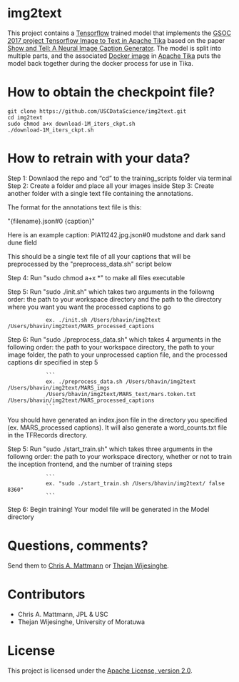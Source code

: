 # img2text
This project contains a [Tensorflow](http://tensorflow.org/) trained model that implements the [GSOC 2017 project Tensorflow Image to Text in Apache Tika](https://wiki.apache.org/tika/GSOC/GSoC2017) based on the paper [Show and Tell: A Neural Image Caption Generator](https://arxiv.org/abs/1411.4555). The model is split into multiple parts, and the associated [Docker image](https://raw.githubusercontent.com/apache/tika/master/tika-parsers/src/main/resources/org/apache/tika/parser/captioning/tf/Im2txtRestDockerfile) in [Apache Tika](http://tika.apache.org/) puts the model back together during the docker process for use in Tika.

How to obtain the checkpoint file?
===================
```
git clone https://github.com/USCDataScience/img2text.git
cd img2text
sudo chmod a+x download-1M_iters_ckpt.sh
./download-1M_iters_ckpt.sh
```

How to retrain with your data?
=======================

Step 1: Downlaod the repo and “cd” to the training_scripts folder via terminal
Step 2: Create a folder and place all your images inside
Step 3: Create another folder with a single text file containing the annotations.

The format for the annotations text file is this:

"{filename}.json#0 {caption}"

Here is an example caption:
PIA11242.jpg.json#0 mudstone and dark sand dune field

This should be a single text file of all your captions that will be preprocessed by the 
"preprocess_data.sh" script below

Step 4: Run "sudo chmod a+x *" to make all files executable

Step 5: Run "sudo ./init.sh" which takes two arguments in the followng order: the path to your workspace directory 
and the path to the directory where you want you want the processed captions to go 

                ex. ./init.sh /Users/bhavin/img2text /Users/bhavin/img2text/MARS_processed_captions


Step 6: Run "sudo ./preprocess_data.sh" which takes 4 arguments in the following order: the path to your workspace directory, the path to your image folder, the path to your unprocessed caption file, and the processed captions dir specified in step 5

                ```
                ex. ./preprocess_data.sh /Users/bhavin/img2text /Users/bhavin/img2text/MARS_imgs 
                /Users/bhavin/img2text/MARS_text/mars.token.txt /Users/bhavin/img2text/MARS_processed_captions 
                ```

You should have generated an index.json file in the directory you specified (ex. MARS_processed captions). It will also generate a word_counts.txt file in the TFRecords directory.

Step 5: Run "sudo ./start_train.sh" which takes three arguments in the followng order: the path to your workspace directory, whether or not to train
                        the inception frontend, and the number of training steps

                ```
                ex. "sudo ./start_train.sh /Users/bhavin/img2text/ false 8360"
                ```

Step 6: Begin training! Your model file will be generated in the Model directory

Questions, comments?
===================
Send them to [Chris A. Mattmann](mailto:chris.a.mattmann@jpl.nasa.gov) or [Thejan Wijesinghe](mailto:thejan.k.wijesinghe@gmail.com).

Contributors
============
* Chris A. Mattmann, JPL & USC
* Thejan Wijesinghe, University of Moratuwa

License
===
This project is licensed under the [Apache License, version 2.0](http://www.apache.org/licenses/LICENSE-2.0).






